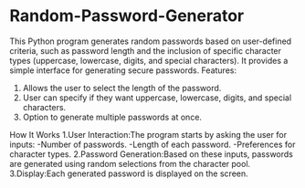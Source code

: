 # Random-Password-Generator
This Python program generates random passwords based on user-defined criteria, such as password length and the inclusion of specific character types (uppercase, lowercase, digits, and special characters). It provides a simple interface for generating secure passwords.
Features:
1. Allows the user to select the length of the password.
2. User can specify if they want uppercase, lowercase, digits, and special characters.
3. Option to generate multiple passwords at once.

How It Works
1.User Interaction:The program starts by asking the user for inputs:
                      -Number of passwords.
                      -Length of each password.
                      -Preferences for character types.
2.Password Generation:Based on these inputs, passwords are generated using random selections from the character pool.
3.Display:Each generated password is displayed on the screen.
